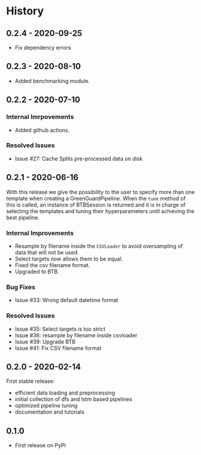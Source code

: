 # History

## 0.2.4 - 2020-09-25

* Fix dependency errors

## 0.2.3 - 2020-08-10

* Added benchmarking module.

## 0.2.2 - 2020-07-10

### Internal Imrpovements

* Added github actions.

### Resolved Issues

* Issue #27: Cache Splits pre-processed data on disk

## 0.2.1 - 2020-06-16

With this release we give the possibility to the user to specify more than one template when
creating a GreenGuardPipeline. When the `tune` method of this is called, an instance of BTBSession
is returned and it is in charge of selecting the templates and tuning their hyperparameters until
achieving the best pipeline.

### Internal Improvements

* Resample by filename inside the `CSVLoader` to avoid oversampling of data that will not be used.
* Select targets now allows them to be equal.
* Fixed the csv filename format.
* Upgraded to BTB.

### Bug Fixes

* Issue #33: Wrong default datetime format

### Resolved Issues

* Issue #35: Select targets is too strict
* Issue #36: resample by filename inside csvloader
* Issue #39: Upgrade BTB
* Issue #41: Fix CSV filename format

## 0.2.0 - 2020-02-14

First stable release:

* efficient data loading and preprocessing
* initial collection of dfs and lstm based pipelines
* optimized pipeline tuning
* documentation and tutorials

## 0.1.0

* First release on PyPI
